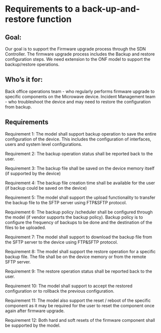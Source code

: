 # Requirements to a back-up-and-restore function

## Goal:

Our goal is to support the Firmware upgrade process through the SDN Controller. The firmware upgrade process includes the Backup and restore configuration steps. We need extension to the ONF model to support the backup/restore operations. 


## Who’s it for: 

Back office operations team  - who regularly performs firmware upgrade to specific components on the Microwave device. 
Incident Management team - who troubleshoot the device and may need to restore the configuration from backup. 


## Requirements

Requirement 1: The model shall support backup operation to save the entire configuration of the device. This includes the configuration of interfaces, users and system level configurations. 

Requirement 2: The backup operation status shall be reported back to the user.

Requirement 3: The backup file shall be saved on the device memory itself (if supported by the device)

Requirement 4: The backup file creation time shall be available for the user (if backup could be saved on the device)

Requirement 5: The model shall support the upload functionality to transfer the backup file to the SFTP server using FTP&SFTP protocol. 

Requirement 6: The backup policy /scheduler shall be configured through the model (if vendor supports the backup policy). Backup policy is to configure the frequency of backups to be done and the destination of the files to be uploaded. 

Requirement 7: The model shall support to download the backup file from the SFTP server to the device using FTP&SFTP protocol. 

Requirement 8: The model shall support the restore operation for a specific backup file. The file shall be on the device memory or from the remote SFTP server. 

Requirement 9: The restore operation status shall be reported back to the user.

Requirement 10: The model shall support to accept the restored configuration or to rollback the previous configuration. 

Requirement 11: The model also support the reset / reboot of the specific component as it may be required for the user to reset the component once again after firmware upgrade.

Requirement 12: Both hard and soft resets of the firmware component shall be supported by the model.
